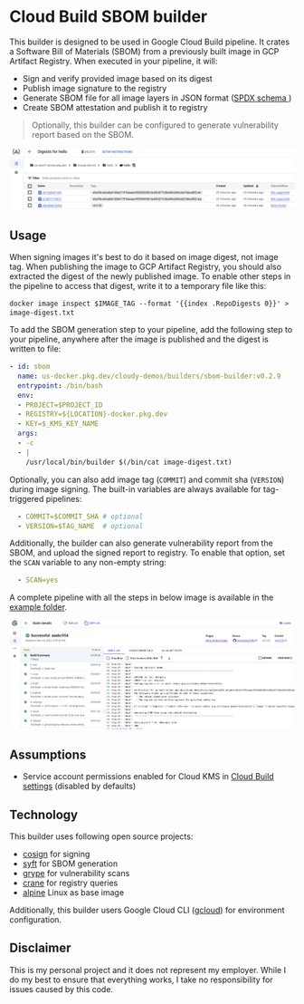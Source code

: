 # Cloud Build SBOM builder

This builder is designed to be used in Google Cloud Build pipeline. It crates a Software Bill of Materials (SBOM) from a previously built image in GCP Artifact Registry. When executed in your pipeline, it will:

* Sign and verify provided image based on its digest
* Publish image signature to the registry
* Generate SBOM file for all image layers in JSON format ([SPDX schema ](https://github.com/spdx/spdx-spec/blob/v2.2/schemas/spdx-schema.json))
* Create SBOM attestation and publish it to registry

> Optionally, this builder can be configured to generate vulnerability report based on the SBOM. 

![](images/reg.png)

## Usage

When signing images it's best to do it based on image digest, not image tag. When publishing the image to GCP Artifact Registry, you should also extracted the digest of the newly published image. To enable other steps in the pipeline to access that digest, write it to a temporary file like this:

```shell
docker image inspect $IMAGE_TAG --format '{{index .RepoDigests 0}}' > image-digest.txt
```

To add the SBOM generation step to your pipeline, add the following step to your pipeline, anywhere after the image is published and the digest is written to file:

```yaml
- id: sbom
  name: us-docker.pkg.dev/cloudy-demos/builders/sbom-builder:v0.2.9
  entrypoint: /bin/bash
  env:
  - PROJECT=$PROJECT_ID
  - REGISTRY=${LOCATION}-docker.pkg.dev
  - KEY=$_KMS_KEY_NAME
  args:
  - -c
  - |
    /usr/local/bin/builder $(/bin/cat image-digest.txt)
```

Optionally, you can also add image tag (`COMMIT`) and commit sha (`VERSION`) during image signing. The built-in variables are always available for tag-triggered pipelines: 

```yaml
  - COMMIT=$COMMIT_SHA # optional
  - VERSION=$TAG_NAME  # optional
```

Additionally, the builder can also generate vulnerability report from the SBOM, and upload the signed report to registry. To enable that option, set the `SCAN` variable to any non-empty string: 

```yaml
  - SCAN=yes
```

A complete pipeline with all the steps in below image is available in the [example folder](example/cloudbuild.yaml).

![](images/build.png)

## Assumptions 

* Service account permissions enabled for Cloud KMS in [Cloud Build settings](https://console.cloud.google.com/cloud-build/settings/service-account) (disabled by defaults)

## Technology 

This builder uses following open source projects:

* [cosign](https://github.com/sigstore/cosign) for signing
* [syft](https://github.com/anchore/syft) for SBOM generation 
* [grype](https://github.com/anchore/grype) for vulnerability scans 
* [crane](https://github.com/michaelsauter/crane) for registry queries 
* [alpine](https://github.com/alpinelinux) Linux as base image

Additionally, this builder users Google Cloud CLI ([gcloud](https://cloud.google.com/sdk/gcloud)) for environment configuration.

## Disclaimer

This is my personal project and it does not represent my employer. While I do my best to ensure that everything works, I take no responsibility for issues caused by this code.